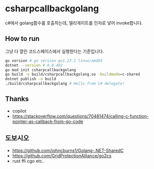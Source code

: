 # csharpcallbackgolang

c#에서 golang함수를 호출하는데, 델리게이트를 인자로 넣어 invoke합니다.

## How to run

그냥 다 깔린 코드스페이스에서 실행한다는 기준입니다.

```bash
go version # go version go1.23.1 linux/amd64
dotnet --version # 8.0.402
go mod init csharpcallbackgolang
go build -o build/csharpcallbackgolang.so -buildmode=c-shared
dotnet publish -o build
./build/csharpcallbackgolang # Hello from C# delegate!
```

## Thanks

- copilot
- https://stackoverflow.com/questions/70481474/calling-c-function-pointer-as-callback-from-go-code

## 도보시오

- https://github.com/johncburns1/Golang-.NET-SharedC
- https://github.com/GridProtectionAlliance/go2cs
- rust ffi cgo etc..